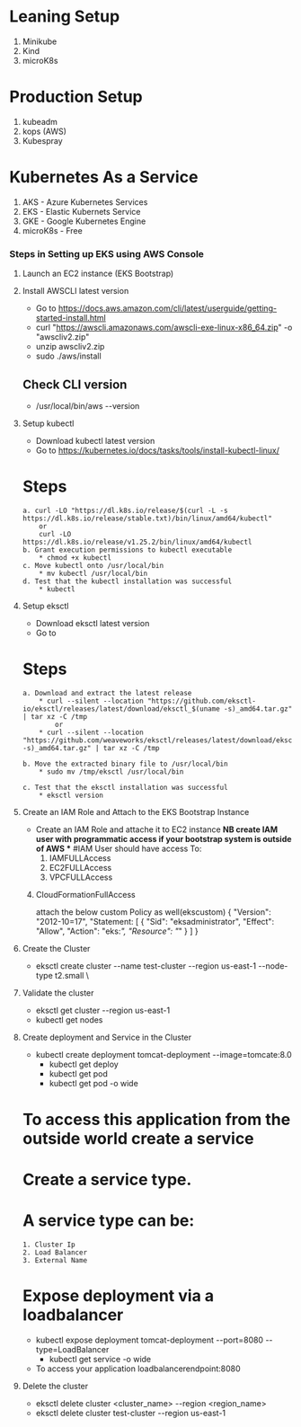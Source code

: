 # Leaning Setup

1. Minikube
2. Kind
3. microK8s

# Production Setup

1. kubeadm
2. kops (AWS)
3. Kubespray 

# Kubernetes As a Service

1. AKS - Azure Kubernetes Services
2. EKS - Elastic Kubernets Service
3. GKE - Google Kubernetes Engine
4. microK8s - Free

### Steps in Setting up EKS using AWS Console

1.  Launch an EC2 instance (EKS Bootstrap)
2.  Install AWSCLI latest version

    - Go to https://docs.aws.amazon.com/cli/latest/userguide/getting-started-install.html
    - curl "https://awscli.amazonaws.com/awscli-exe-linux-x86_64.zip" -o "awscliv2.zip"
    - unzip awscliv2.zip
    - sudo ./aws/install

    ## Check CLI version

    - /usr/local/bin/aws --version

3.  Setup kubectl

    - Download kubectl latest version
    - Go to https://kubernetes.io/docs/tasks/tools/install-kubectl-linux/

    # Steps

        a. curl -LO "https://dl.k8s.io/release/$(curl -L -s https://dl.k8s.io/release/stable.txt)/bin/linux/amd64/kubectl"
            or
            curl -LO https://dl.k8s.io/release/v1.25.2/bin/linux/amd64/kubectl
        b. Grant execution permissions to kubectl executable
            * chmod +x kubectl
        c. Move kubectl onto /usr/local/bin
            * mv kubectl /usr/local/bin
        d. Test that the kubectl installation was successful
            * kubectl

4.  Setup eksctl

    - Download eksctl latest version
    - Go to

    # Steps

        a. Download and extract the latest release
            * curl --silent --location "https://github.com/eksctl-io/eksctl/releases/latest/download/eksctl_$(uname -s)_amd64.tar.gz" | tar xz -C /tmp
                or
            * curl --silent --location "https://github.com/weaveworks/eksctl/releases/latest/download/eksctl_$(uname -s)_amd64.tar.gz" | tar xz -C /tmp

        b. Move the extracted binary file to /usr/local/bin
            * sudo mv /tmp/eksctl /usr/local/bin

        c. Test that the eksctl installation was successful
            * eksctl version

5.  Create an IAM Role and Attach to the EKS Bootstrap Instance

    - Create an IAM Role and attache it to EC2 instance
      **NB create IAM user with programmatic access if your bootstrap system is outside of AWS \***
      #IAM User should have access To:
      1. IAMFULLAccess
      2. EC2FULLAccess
      3. VPCFULLAccess

    4.  CloudFormationFullAccess

        attach the below custom Policy as well(ekscustom)
        {
        "Version": "2012-10=17",
        "Statement: [
        {
        "Sid": "eksadministrator",
        "Effect": "Allow",
        "Action": "eks:*",
        "Resource": "*"
        }
        ]
        }

6.  Create the Cluster
    - eksctl create cluster --name test-cluster --region us-east-1 --node-type t2.small \
7.  Validate the cluster

    - eksctl get cluster --region us-east-1
    - kubectl get nodes

8.  Create deployment and Service in the Cluster

    - kubectl create deployment tomcat-deployment --image=tomcate:8.0
      - kubectl get deploy
      - kubectl get pod
      - kubectl get pod -o wide

    # To access this application from the outside world create a service

    # Create a service type.

    # A service type can be:

        1. Cluster Ip
        2. Load Balancer
        3. External Name

    # Expose deployment via a loadbalancer

    - kubectl expose deployment tomcat-deployment --port=8080 --type=LoadBalancer
        * kubectl get service -o wide
    - To access your application loadbalancerendpoint:8080

9.  Delete the cluster
    - eksctl delete cluster <cluster_name> --region <region_name>
    - eksctl delete cluster test-cluster --region us-east-1
